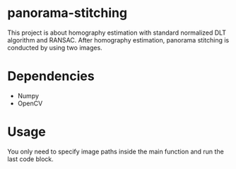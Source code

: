 # panorama-stitching

This project is about homography estimation with standard normalized DLT algorithm and RANSAC. After homography estimation, panorama stitching is conducted by using two images.

# Dependencies

 - Numpy
 - OpenCV

# Usage

You only need to specify image paths inside the main function and run the last code block.
